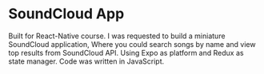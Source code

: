 # SoundCloud App
Built for React-Native course.
I was requested to build a miniature SoundCloud application, Where you could search songs by name and view top results from SoundCloud API.
Using Expo as platform and Redux as state manager.
Code was written in JavaScript.
